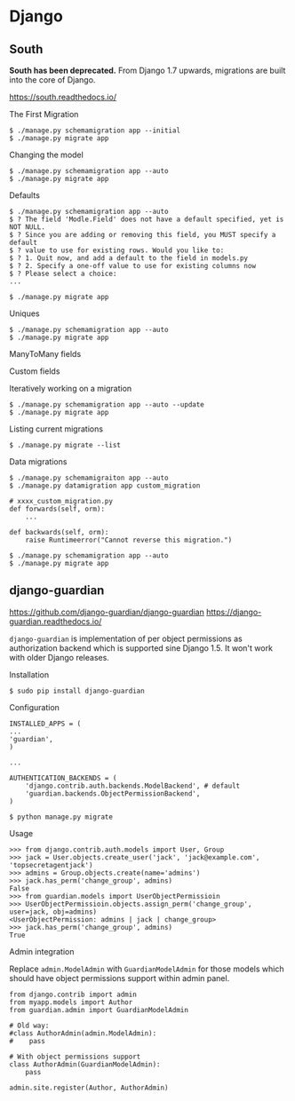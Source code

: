 # Django


## South

__South has been deprecated.__
From Django 1.7 upwards, migrations are built into the core of Django.

https://south.readthedocs.io/

The First Migration

    $ ./manage.py schemamigration app --initial
    $ ./manage.py migrate app

Changing the model

    $ ./manage.py schemamigration app --auto
    $ ./manage.py migrate app

Defaults

    $ ./manage.py schemamigration app --auto
    $ ? The field 'Modle.Field' does not have a default specified, yet is NOT NULL.
    $ ? Since you are adding or removing this field, you MUST specify a default
    $ ? value to use for existing rows. Would you like to:
    $ ? 1. Quit now, and add a default to the field in models.py
    $ ? 2. Specify a one-off value to use for existing columns now
    $ ? Please select a choice:
    ...

    $ ./manage.py migrate app

Uniques

    $ ./manage.py schemamigration app --auto
    $ ./manage.py migrate app

ManyToMany fields

Custom fields

Iteratively working on a migration

    $ ./manage.py schemamigration app --auto --update
    $ ./manage.py migrate app

Listing current migrations

    $ ./manage.py migrate --list

Data migrations

    $ ./manage.py schemamigraiton app --auto
    $ ./manage.py datamigration app custom_migration


```
# xxxx_custom_migration.py
def forwards(self, orm):
    ...

def backwards(self, orm):
    raise Runtimeerror("Cannot reverse this migration.")
```

    $ ./manage.py schemamigration app --auto
    $ ./manage.py migrate app

## django-guardian

https://github.com/django-guardian/django-guardian
https://django-guardian.readthedocs.io/

`django-guardian` is implementation of per object permissions as authorization backend which is supported sine Django 1.5. It won't work with older Django releases.

Installation

    $ sudo pip install django-guardian

Configuration

```
INSTALLED_APPS = (
...
'guardian',
)

...

AUTHENTICATION_BACKENDS = (
    'django.contrib.auth.backends.ModelBackend', # default
    'guardian.backends.ObjectPermissionBackend',
)
```

    $ python manage.py migrate

Usage

```
>>> from django.contrib.auth.models import User, Group
>>> jack = User.objects.create_user('jack', 'jack@example.com', 'topsecretagentjack')
>>> admins = Group.objects.create(name='admins')
>>> jack.has_perm('change_group', admins)
False
>>> from guardian.models import UserObjectPermissioin
>>> UserObjectPermissioin.objects.assign_perm('change_group', user=jack, obj=admins)
<UserObjectPermission: admins | jack | change_group>
>>> jack.has_perm('change_group', admins)
True
```

Admin integration

Replace `admin.ModelAdmin` with `GuardianModelAdmin` for those models which should have object permissions support within admin panel.

```
from django.contrib import admin
from myapp.models import Author
from guardian.admin import GuardianModelAdmin

# Old way:
#class AuthorAdmin(admin.ModelAdmin):
#    pass

# With object permissions support
class AuthorAdmin(GuardianModelAdmin):
    pass

admin.site.register(Author, AuthorAdmin)
```







